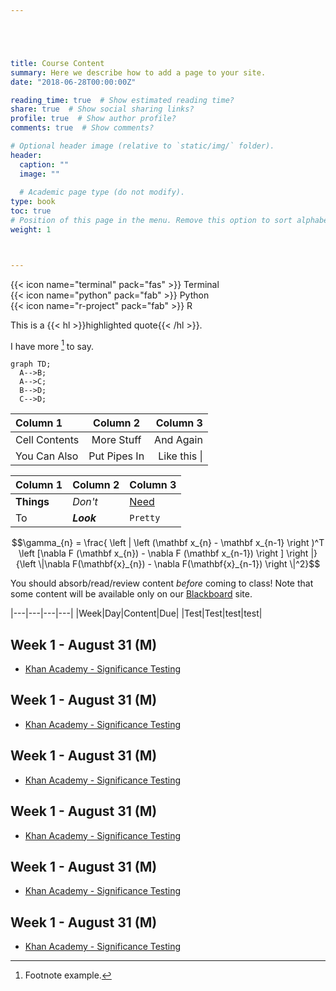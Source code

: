 ```yaml
---





title: Course Content
summary: Here we describe how to add a page to your site.
date: "2018-06-28T00:00:00Z"

reading_time: true  # Show estimated reading time?
share: true  # Show social sharing links?
profile: true  # Show author profile?
comments: true  # Show comments?

# Optional header image (relative to `static/img/` folder).
header:
  caption: ""
  image: ""
  
  # Academic page type (do not modify).
type: book
toc: true 
# Position of this page in the menu. Remove this option to sort alphabetically.
weight: 1



---
```


{{< icon name="terminal" pack="fas" >}} Terminal  
{{< icon name="python" pack="fab" >}} Python  
{{< icon name="r-project" pack="fab" >}} R

This is a {{< hl >}}highlighted quote{{< /hl >}}.

I have more [^1] to say.

[^1]: Footnote example.


```mermaid
graph TD;
  A-->B;
  A-->C;
  B-->D;
  C-->D;
```


| Column 1       | Column 2     | Column 3     |
| :------------- | :----------: | -----------: |
|  Cell Contents | More Stuff   | And Again    |
| You Can Also   | Put Pipes In | Like this \| |



Column 1 | Column 2 | Column 3
--- | --- | ---
**Things** | _Don't_ | [Need](http://makeuseof.com)
To | *__Look__* | `Pretty`

$$\gamma_{n} = \frac{ 
\left | \left (\mathbf x_{n} - \mathbf x_{n-1} \right )^T 
\left [\nabla F (\mathbf x_{n}) - \nabla F (\mathbf x_{n-1}) \right ] \right |}
{\left \|\nabla F(\mathbf{x}_{n}) - \nabla F(\mathbf{x}_{n-1}) \right \|^2}$$

You should absorb/read/review content _before_ coming to class! Note that some content will be available only on our [Blackboard](http://bb.uvm.edu) site. 


|---|---|---|---|
|Week|Day|Content|Due|
|Test|Test|test|test|

## Week 1 - August 31 (M)

- [Khan Academy - Significance Testing](https://www.khanacademy.org/math/ap-statistics/tests-significance-ap)


## Week 1 - August 31 (M)

- [Khan Academy - Significance Testing](https://www.khanacademy.org/math/ap-statistics/tests-significance-ap)

## Week 1 - August 31 (M)

- [Khan Academy - Significance Testing](https://www.khanacademy.org/math/ap-statistics/tests-significance-ap)

## Week 1 - August 31 (M)

- [Khan Academy - Significance Testing](https://www.khanacademy.org/math/ap-statistics/tests-significance-ap)

## Week 1 - August 31 (M)

- [Khan Academy - Significance Testing](https://www.khanacademy.org/math/ap-statistics/tests-significance-ap)

## Week 1 - August 31 (M)

- [Khan Academy - Significance Testing](https://www.khanacademy.org/math/ap-statistics/tests-significance-ap)

